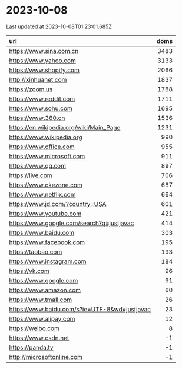 # 2023-10-08

<!-- BEGIN -->
Last updated at 2023-10-08T01:23:01.685Z

url | doms
:- | -:
https://www.sina.com.cn | 3483
https://www.yahoo.com | 3133
https://www.shopify.com | 2066
http://xinhuanet.com | 1837
https://zoom.us | 1788
https://www.reddit.com | 1711
https://www.sohu.com | 1695
https://www.360.cn | 1536
https://en.wikipedia.org/wiki/Main_Page | 1231
https://www.wikipedia.org | 990
https://www.office.com | 955
https://www.microsoft.com | 911
https://www.qq.com | 897
https://live.com | 706
https://www.okezone.com | 687
https://www.netflix.com | 664
https://www.jd.com/?country=USA | 601
https://www.youtube.com | 421
https://www.google.com/search?q=justjavac | 414
https://www.baidu.com | 303
https://www.facebook.com | 195
https://taobao.com | 193
https://www.instagram.com | 184
https://vk.com | 96
https://www.google.com | 91
https://www.amazon.com | 60
https://www.tmall.com | 26
https://www.baidu.com/s?ie=UTF-8&wd=justjavac | 23
https://www.alipay.com | 12
https://weibo.com | 8
https://www.csdn.net | -1
https://panda.tv | -1
http://microsoftonline.com | -1
<!-- END -->

